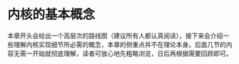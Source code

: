 # 内核的基本概念

本章开头会给出一个高层次的路线图（建议所有人都认真阅读），接下来会介绍一些理解内核实现细节所必需的概念，本章的侧重点并不在理论本身。后面几节的内容无需一开始就彻底理解，读者可放心地先粗略浏览，日后再根据需要回顾即可。
